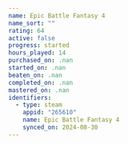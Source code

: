 ```yaml
---
name: Epic Battle Fantasy 4
name_sort: ""
rating: 64
active: false
progress: started
hours_played: 14
purchased_on: .nan
started_on: .nan
beaten_on: .nan
completed_on: .nan
mastered_on: .nan
identifiers:
  - type: steam
    appid: "265610"
    name: Epic Battle Fantasy 4
    synced_on: 2024-08-30
---
```


